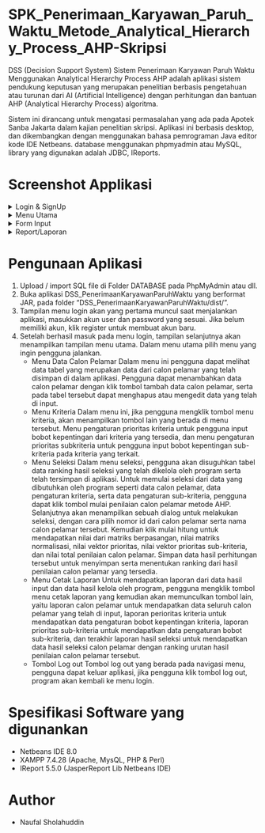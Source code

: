 # SPK_Penerimaan_Karyawan_Paruh_Waktu_Metode_Analytical_Hierarchy_Process_AHP-Skripsi
DSS (Decision Support System) Sistem Penerimaan Karyawan Paruh Waktu Menggunakan Analytical Hierarchy Process AHP adalah aplikasi sistem pendukung keputusan yang merupakan penelitian berbasis pengetahuan atau turunan dari AI (Artificial Intelligence) dengan perhitungan dan bantuan AHP (Analytical Hierarchy Process) algoritma.

Sistem ini dirancang untuk mengatasi permasalahan yang ada pada Apotek Sanba Jakarta dalam kajian penelitian skripsi. Aplikasi ini berbasis desktop, dan dikembangkan dengan menggunakan bahasa pemrograman Java editor kode IDE Netbeans. database menggunakan phpmyadmin atau MySQL, library yang digunakan adalah JDBC, IReports.

# Screenshot Applikasi
<details>
  <summary>Login & SignUp</summary>
  <img src="/../main/Screenshot/1.jpg" name="login">
  <img src="/../main/Screenshot/2.jpg" name="register">
</details>
<details>
  <summary>Menu Utama</summary>
  <img src="/../main/Screenshot/3.jpg" name="menu-utama">
</details>
<details>
  <summary>Form Input</summary>
  <img src="/../main/Screenshot/4.jpg" name="calon-pelamar">
  <img src="/../main/Screenshot/5.jpg" name="tambah-calon-pelamar">
  <img src="/../main/Screenshot/6.jpg" name="kriteria">
  <img src="/../main/Screenshot/7.jpg" name="subkriteria">
  <img src="/../main/Screenshot/8.jpg" name="ranking">
  <img src="/../main/Screenshot/9.jpg" name="perhitungan-ahp">
</details>
<details>
  <summary>Report/Laporan</summary>
  <img src="/../main/Screenshot/10.jpg" name="report-calon-pelamar">
  <img src="/../main/Screenshot/11.jpg" name="report-kriteria">
  <img src="/../main/Screenshot/12.jpg" name="report-subkriteria">
  <img src="/../main/Screenshot/13.jpg" name="report-hasil-seleksi">
</details>

# Pengunaan Aplikasi
1. Upload / import SQL file di Folder DATABASE pada PhpMyAdmin atau dll.
2. Buka aplikasi DSS_PenerimaanKaryawanParuhWaktu yang berformat JAR, pada folder “DSS_PenerimaanKaryawanParuhWaktu/dist/”.
3. Tampilan menu login akan yang pertama muncul saat menjalankan aplikasi, masukkan akun user dan password yang sesuai. Jika belum memiliki akun, klik register untuk membuat akun baru.
4. Setelah berhasil masuk pada menu login, tampilan selanjutnya akan menampilkan tampilan menu utama. Dalam menu utama pilih menu yang ingin pengguna jalankan.
   - Menu Data Calon Pelamar
Dalam menu ini pengguna dapat melihat data tabel yang merupakan data dari calon pelamar yang telah disimpan di dalam aplikasi. Pengguna dapat menambahkan data calon pelamar dengan klik tombol tambah data calon pelamar, serta pada tabel tersebut dapat menghapus atau mengedit data yang telah di input.
   - Menu Kriteria
Dalam menu ini, jika pengguna mengklik tombol menu kriteria, akan menampilkan tombol lain yang berada di menu tersebut. Menu pengaturan prioritas kriteria untuk pengguna input bobot kepentingan dari kriteria yang tersedia, dan menu pengaturan prioritas subkriteria untuk pengguna input bobot kepentingan sub-kriteria pada kriteria yang terkait.
   - Menu Seleksi
Dalam menu seleksi, pengguna akan disuguhkan tabel data ranking hasil seleksi yang telah dikelola oleh program serta telah tersimpan di aplikasi. Untuk memulai seleksi dari data yang dibutuhkan oleh program seperti data calon pelamar, data pengaturan kriteria, serta data pengaturan sub-kriteria, pengguna dapat klik tombol mulai penilaian calon pelamar metode AHP. Selanjutnya akan menampilkan sebuah dialog untuk melakukan seleksi, dengan cara pilih nomor id dari calon pelamar serta nama calon pelamar tersebut. Kemudian klik mulai hitung untuk mendapatkan nilai dari matriks berpasangan, nilai matriks normalisasi, nilai vektor prioritas, nilai vektor prioritas sub-kriteria, dan nilai total penilaian calon pelamar. Simpan data hasil perhitungan tersebut untuk menyimpan serta menentukan ranking dari hasil penilaian calon pelamar yang tersedia.
    - Menu Cetak Laporan
Untuk mendapatkan laporan dari data hasil input dan data hasil kelola oleh program, pengguna mengklik tombol menu cetak laporan yang kemudian akan memunculkan tombol lain, yaitu laporan calon pelamar untuk mendapatkan data seluruh calon pelamar yang telah di input, laporan perioritas kriteria untuk mendapatkan data pengaturan bobot kepentingan kriteria, laporan prioritas sub-kriteria untuk mendapatkan data pengaturan bobot sub-kriteria, dan terakhir laporan hasil seleksi untuk mendapatkan data hasil seleksi calon pelamar dengan ranking urutan hasil penilaian calon pelamar tersebut.
    - Tombol Log out
Tombol log out yang berada pada navigasi menu, pengguna dapat keluar aplikasi, jika pengguna klik tombol log out, program akan kembali ke menu login.

# Spesifikasi Software yang digunankan
- Netbeans IDE 8.0
- XAMPP 7.4.28 (Apache, MysQL, PHP & Perl)
- IReport 5.5.0 (JasperReport Lib Netbeans IDE)

# Author
- Naufal Sholahuddin
